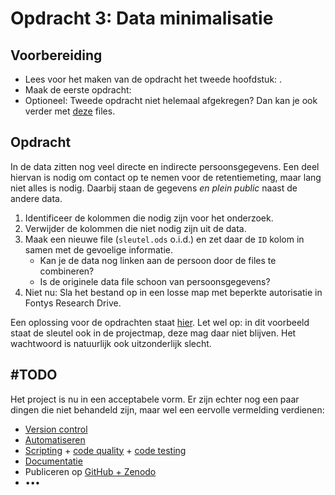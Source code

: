 # Opdracht 3: Data minimalisatie 

## Voorbereiding

- Lees voor het maken van de opdracht het tweede hoofdstuk: [](../chapters/3_data_minimalisatie.md).
- Maak de eerste opdracht: [](2_data_organisatie_opdracht.md)
- Optioneel: Tweede opdracht niet helemaal afgekregen? Dan kan je ook verder met [deze](https://gitlab.com/Rickdkk/messy-example-project/-/raw/main/wheelchair_sprints2.zip) files.

## Opdracht <i class="fab fa-accessible-icon"></i>

In de data zitten nog veel directe en indirecte persoonsgegevens. Een deel hiervan is nodig om contact op te nemen voor
de retentiemeting, maar lang niet alles is nodig. Daarbij staan de gegevens *en plein public* naast de andere data.

1. Identificeer de kolommen die nodig zijn voor het onderzoek.
1. Verwijder de kolommen die niet nodig zijn uit de data.
1. Maak een nieuwe file (`sleutel.ods` o.i.d.) en zet daar de `ID` kolom in samen met de gevoelige informatie.
    - Kan je de data nog linken aan de persoon door de files te combineren?
    - Is de originele data file schoon van persoonsgegevens?
1. Niet nu: Sla het bestand op in een losse map met beperkte autorisatie in Fontys Research Drive.
   
Een oplossing voor de opdrachten staat [hier](https://gitlab.com/Rickdkk/messy-example-project/-/raw/main/wheelchair_sprints3.zip).
Let wel op: in dit voorbeeld staat de sleutel ook in de projectmap, deze mag daar niet blijven. Het wachtwoord is natuurlijk
ook uitzonderlijk slecht. 

## #TODO

Het project is nu in een acceptabele vorm. Er zijn echter nog een paar dingen die niet behandeld zijn, maar wel een 
eervolle vermelding verdienen:
- [Version control](https://swcarpentry.github.io/git-novice/)
- [Automatiseren](https://the-turing-way.netlify.app/reproducible-research/make.html)
- [Scripting](https://guide.esciencecenter.nl/#/best_practices/language_guides/languages_overview) + 
  [code quality](https://the-turing-way.netlify.app/reproducible-research/code-quality.html) + 
  [code testing](https://the-turing-way.netlify.app/reproducible-research/testing.html)  
- [Documentatie](https://ddialliance.org/training/getting-started-new-content/create-a-codebook)
- Publiceren op [GitHub + Zenodo](https://guides.github.com/activities/citable-code/)
- •••
